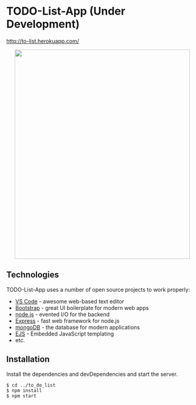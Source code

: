 # TODO-List-App (Under Development)

http://to-list.herokuapp.com/

<p align="center">
  <img width="460" height="550" src="https://user-images.githubusercontent.com/31281299/98286171-97c3a100-1fc9-11eb-8092-0c82b0c6549d.jpg">
</p>

## Technologies
TODO-List-App uses a number of open source projects to work properly:
* [VS Code](//code.visualstudio.com/) - awesome web-based text editor
* [Bootstrap](//getbootstrap.com/) - great UI boilerplate for modern web apps
* [node.js](//nodejs.org/en/) - evented I/O for the backend
* [Express](//expressjs.com/) - fast web framework for node.js
* [mongoDB](//www.mongodb.com/) - the database for modern applications
* [EJS](//ejs.co/) - Embedded JavaScript templating
* etc.
	
## Installation
Install the dependencies and devDependencies and start the server.

```
$ cd ../to_do_list
$ npm install
$ npm start
```
